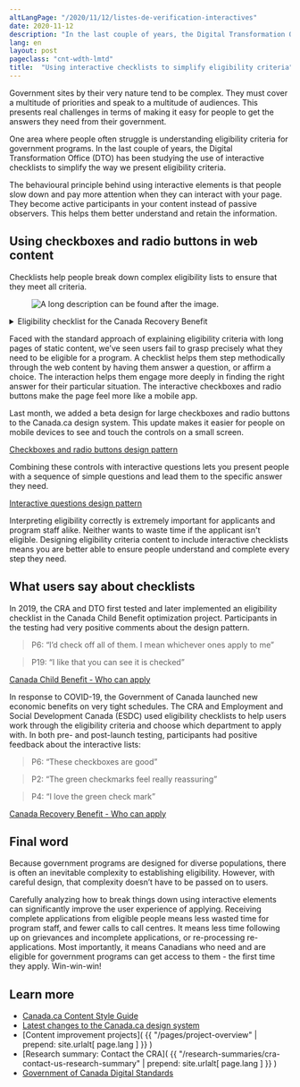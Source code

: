 ```yaml
---
altLangPage: "/2020/11/12/listes-de-verification-interactives"
date: 2020-11-12
description: "In the last couple of years, the Digital Transformation Office (DTO) has been studying the use of interactive checklists to simplify the way we present eligibility criteria. "
lang: en
layout: post
pageclass: "cnt-wdth-lmtd"
title:  "Using interactive checklists to simplify eligibility criteria"
---
```

Government sites by their very nature tend to be complex. They must cover a multitude of priorities and speak to a multitude of audiences. This presents real challenges in terms of making it easy for people to get the answers they need from their government.

One area where people often struggle is understanding eligibility criteria for government programs. In the last couple of years, the Digital Transformation Office (DTO) has been studying the use of interactive checklists to simplify the way we present eligibility criteria.

The behavioural principle behind using interactive elements is that people slow down and pay more attention when they can interact with your page. They become active participants in your content instead of passive observers. This helps them better understand and retain the information.

## Using checkboxes and radio buttons in web content

Checklists help people break down complex eligibility lists to ensure that they meet all criteria.

<figure>
  <img class="img-responsive border" alt="A long description can be found after the image." src="/images/eligibility-1.PNG">
</figure>
<details>
<summary>Eligibility checklist for the Canada Recovery Benefit</summary>
  <p>Eligibility checklist for the Canada Recovery Benefit, showing interactive checkboxes beside each eligibility requirement.</p>
</details>

Faced with the standard approach of explaining eligibility criteria with long pages of static content, we’ve seen users fail to grasp precisely what they need to be eligible for a program. A checklist helps them step methodically through the web content by having them answer a question, or affirm a choice. The interaction helps them engage more deeply in finding the right answer for their particular situation. The interactive checkboxes and radio buttons make the page feel more like a mobile app.

Last month, we added a beta design for large checkboxes and radio buttons to the Canada.ca design system. This update makes it easier for people on mobile devices to see and touch the controls on a small screen.

[Checkboxes and radio buttons design pattern](https://design.canada.ca/common-design-patterns/checkboxes-radio-buttons.html)

Combining these controls with interactive questions lets you present people with a sequence of simple questions and lead them to the specific answer they need.

[Interactive questions design pattern](https://design.canada.ca/common-design-patterns/interactive-questions.html)

Interpreting eligibility correctly is extremely important for applicants and program staff alike. Neither wants to waste time if the applicant isn't eligible. Designing eligibility criteria content to include interactive checklists means you are better able to ensure people understand and complete every step they need.

## What users say about checklists

In 2019, the CRA and DTO first tested and later implemented an eligibility checklist in the Canada Child Benefit optimization project. Participants in the testing had very positive comments about the design pattern.

> P6: “I’d check off all of them. I mean whichever ones apply to me”

> P19: “I like that you can see it is checked”

[Canada Child Benefit - Who can apply](https://www.canada.ca/en/revenue-agency/services/child-family-benefits/canada-child-benefit-overview/canada-child-benefit-before-you-apply.html)

In response to COVID-19, the Government of Canada launched new economic benefits on very tight schedules. The CRA and Employment and Social Development Canada (ESDC) used eligibility checklists to help users work through the eligibility criteria and choose which department to apply with.  In both pre- and post-launch testing, participants had positive feedback about the interactive lists:

> P6: “These checkboxes are good”

> P2: “The green checkmarks feel really reassuring”

> P4: “I love the green check mark”

[Canada Recovery Benefit - Who can apply](https://www.canada.ca/en/revenue-agency/services/benefits/recovery-benefit/crb-who-apply.html)

## Final word

Because government programs are designed for diverse populations, there is often an inevitable complexity to establishing eligibility. However, with careful design, that complexity doesn’t have to be passed on to users.

Carefully analyzing how to break things down using interactive elements can significantly improve the user experience of applying. Receiving complete applications from eligible people means less wasted time for program staff, and fewer calls to call centres. It means less time following up on grievances and incomplete applications, or re-processing re-applications. Most importantly, it means Canadians who need and are eligible for government programs can get access to them - the first time they apply. Win-win-win!

## Learn more

* [Canada.ca Content Style Guide](https://www.canada.ca/en/treasury-board-secretariat/services/government-communications/canada-content-style-guide.html)
* [Latest changes to the Canada.ca design system](https://www.canada.ca/en/government/about/design-system/latest-changes.html)
* [Content improvement projects]( {{ "/pages/project-overview" | prepend: site.urlalt[ page.lang ] }} )
* [Research summary: Contact the CRA]( {{ "/research-summaries/cra-contact-us-research-summary" | prepend: site.urlalt[ page.lang ] }} )
* [Government of Canada Digital Standards](https://www.canada.ca/en/government/system/digital-government/government-canada-digital-standards.html)

